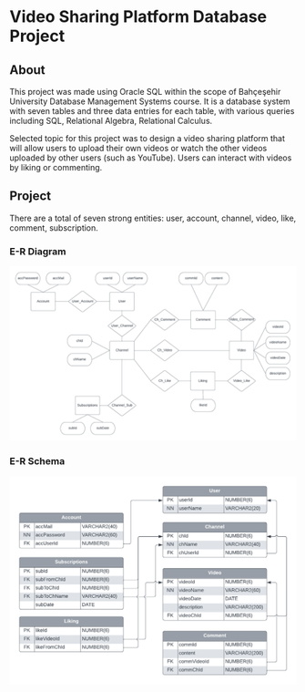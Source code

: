 # Video Sharing Platform Database Project

## About

This project was made using Oracle SQL within the scope of Bahçeşehir University Database Management Systems course. It is a database system with seven tables and three data entries for each table, with various queries including SQL, Relational Algebra, Relational Calculus.

Selected topic for this project was to design a video sharing platform that will allow users to upload their own videos or watch the other videos uploaded by other users (such as YouTube). Users can interact with videos by liking or commenting. 

## Project

There are a total of seven strong entities: user, account, channel, video, like, comment, subscription.

### E-R Diagram

![E-R Diagram](https://raw.githubusercontent.com/akgunirem/VideoSharingPlatform/main/ER_Diagram.png)

### E-R Schema

![E-R Schema](https://raw.githubusercontent.com/akgunirem/VideoSharingPlatform/main/ER_Schema.png)
